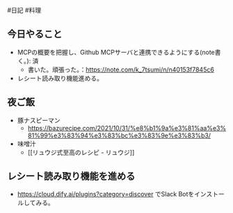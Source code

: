 #日記 #料理

## 今日やること
- MCPの概要を把握し、Github MCPサーバと連携できるようにする(note書く。): 済
	- 書いた。頑張った。：https://note.com/k_7tsumi/n/n40153f7845c6
- レシート読み取り機能進める。

## 夜ご飯
- 豚ナスピーマン
	- https://bazurecipe.com/2021/10/31/%e8%b1%9a%e3%81%aa%e3%81%99%e3%83%94%e3%83%bc%e3%83%9e%e3%83%b3/
- 味噌汁
	- [[リュウジ式至高のレシピ - リュウジ]]


## レシート読み取り機能を進める
- https://cloud.dify.ai/plugins?category=discover でSlack Botをインストールしてみる。